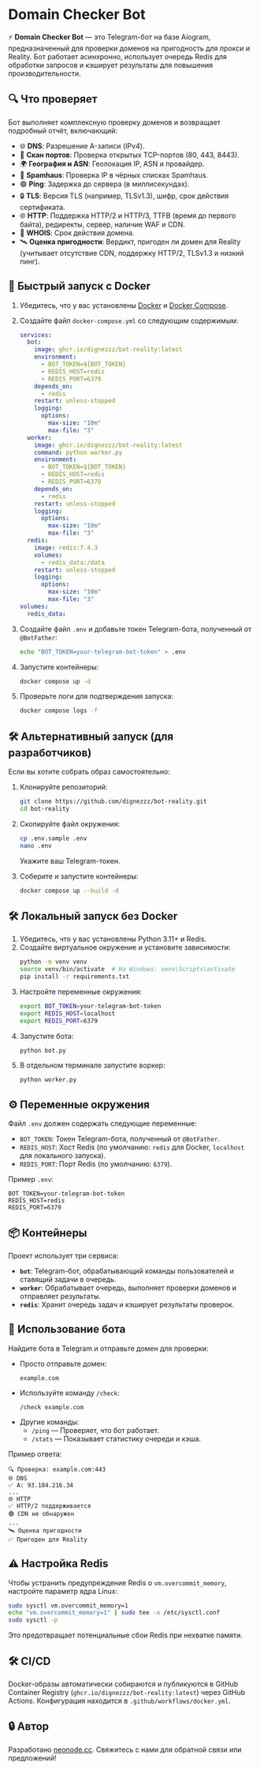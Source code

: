 # Domain Checker Bot

⚡ **Domain Checker Bot** — это Telegram-бот на базе Aiogram, предназначенный для проверки доменов на пригодность для прокси и Reality. Бот работает асинхронно, использует очередь Redis для обработки запросов и кэширует результаты для повышения производительности.

## 🔍 Что проверяет

Бот выполняет комплексную проверку доменов и возвращает подробный отчёт, включающий:

- 🌐 **DNS**: Разрешение A-записи (IPv4).
- 📡 **Скан портов**: Проверка открытых TCP-портов (80, 443, 8443).
- 🌍 **География и ASN**: Геолокация IP, ASN и провайдер.
- 🚫 **Spamhaus**: Проверка IP в чёрных списках Spamhaus.
- 🟢 **Ping**: Задержка до сервера (в миллисекундах).
- 🔒 **TLS**: Версия TLS (например, TLSv1.3), шифр, срок действия сертификата.
- 🌐 **HTTP**: Поддержка HTTP/2 и HTTP/3, TTFB (время до первого байта), редиректы, сервер, наличие WAF и CDN.
- 📄 **WHOIS**: Срок действия домена.
- 🛰 **Оценка пригодности**: Вердикт, пригоден ли домен для Reality (учитывает отсутствие CDN, поддержку HTTP/2, TLSv1.3 и низкий пинг).

## 🚀 Быстрый запуск с Docker

1. Убедитесь, что у вас установлены [Docker](https://docs.docker.com/get-docker/) и [Docker Compose](https://docs.docker.com/compose/install/).

2. Создайте файл `docker-compose.yml` со следующим содержимым:
   ```yaml
   services:
     bot:
       image: ghcr.io/dignezzz/bot-reality:latest
       environment:
         - BOT_TOKEN=${BOT_TOKEN}
         - REDIS_HOST=redis
         - REDIS_PORT=6379
       depends_on:
         - redis
       restart: unless-stopped
       logging:
         options:
           max-size: "10m"
           max-file: "3"
     worker:
       image: ghcr.io/dignezzz/bot-reality:latest
       command: python worker.py
       environment:
         - BOT_TOKEN=${BOT_TOKEN}
         - REDIS_HOST=redis
         - REDIS_PORT=6379
       depends_on:
         - redis
       restart: unless-stopped
       logging:
         options:
           max-size: "10m"
           max-file: "3"
     redis:
       image: redis:7.4.3
       volumes:
         - redis_data:/data
       restart: unless-stopped
       logging:
         options:
           max-size: "10m"
           max-file: "3"
   volumes:
     redis_data:
   ```

3. Создайте файл `.env` и добавьте токен Telegram-бота, полученный от `@BotFather`:
   ```bash
   echo "BOT_TOKEN=your-telegram-bot-token" > .env
   ```

4. Запустите контейнеры:
   ```bash
   docker compose up -d
   ```

5. Проверьте логи для подтверждения запуска:
   ```bash
   docker compose logs -f
   ```

## 🛠 Альтернативный запуск (для разработчиков)

Если вы хотите собрать образ самостоятельно:

1. Клонируйте репозиторий:
   ```bash
   git clone https://github.com/dignezzz/bot-reality.git
   cd bot-reality
   ```

2. Скопируйте файл окружения:
   ```bash
   cp .env.sample .env
   nano .env
   ```
   Укажите ваш Telegram-токен.

3. Соберите и запустите контейнеры:
   ```bash
   docker compose up --build -d
   ```

## 🛠 Локальный запуск без Docker

1. Убедитесь, что у вас установлены Python 3.11+ и Redis.
2. Создайте виртуальное окружение и установите зависимости:
   ```bash
   python -m venv venv
   source venv/bin/activate  # На Windows: venv\Scripts\activate
   pip install -r requirements.txt
   ```
3. Настройте переменные окружения:
   ```bash
   export BOT_TOKEN=your-telegram-bot-token
   export REDIS_HOST=localhost
   export REDIS_PORT=6379
   ```
4. Запустите бота:
   ```bash
   python bot.py
   ```
5. В отдельном терминале запустите воркер:
   ```bash
   python worker.py
   ```

## ⚙️ Переменные окружения

Файл `.env` должен содержать следующие переменные:

- `BOT_TOKEN`: Токен Telegram-бота, полученный от `@BotFather`.
- `REDIS_HOST`: Хост Redis (по умолчанию: `redis` для Docker, `localhost` для локального запуска).
- `REDIS_PORT`: Порт Redis (по умолчанию: `6379`).

Пример `.env`:
```
BOT_TOKEN=your-telegram-bot-token
REDIS_HOST=redis
REDIS_PORT=6379
```

## 📦 Контейнеры

Проект использует три сервиса:

- **`bot`**: Telegram-бот, обрабатывающий команды пользователей и ставящий задачи в очередь.
- **`worker`**: Обрабатывает очередь, выполняет проверки доменов и отправляет результаты.
- **`redis`**: Хранит очередь задач и кэширует результаты проверок.

## 🤖 Использование бота

Найдите бота в Telegram и отправьте домен для проверки:

- Просто отправьте домен:
  ```
  example.com
  ```
- Используйте команду `/check`:
  ```
  /check example.com
  ```
- Другие команды:
  - `/ping` — Проверяет, что бот работает.
  - `/stats` — Показывает статистику очереди и кэша.

Пример ответа:
```
🔍 Проверка: example.com:443
🌐 DNS
✅ A: 93.184.216.34
...
🌐 HTTP
✅ HTTP/2 поддерживается
🟢 CDN не обнаружен
...
🛰 Оценка пригодности
✅ Пригоден для Reality
```

## ⚠️ Настройка Redis

Чтобы устранить предупреждение Redis о `vm.overcommit_memory`, настройте параметр ядра Linux:

```bash
sudo sysctl vm.overcommit_memory=1
echo "vm.overcommit_memory=1" | sudo tee -a /etc/sysctl.conf
sudo sysctl -p
```

Это предотвращает потенциальные сбои Redis при нехватке памяти.

## 🛠 CI/CD

Docker-образы автоматически собираются и публикуются в GitHub Container Registry (`ghcr.io/dignezzz/bot-reality:latest`) через GitHub Actions. Конфигурация находится в `.github/workflows/docker.yml`.

## 🔒 Автор

Разработано [neonode.cc](https://neonode.cc). Свяжитесь с нами для обратной связи или предложений!
